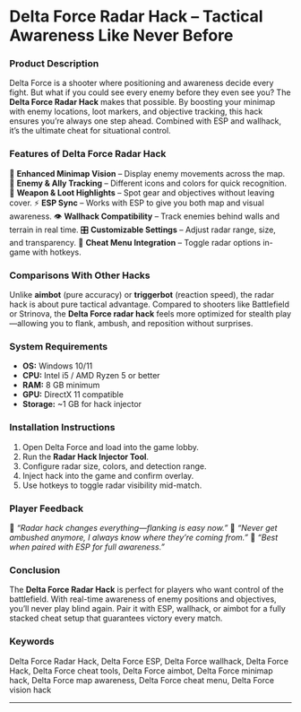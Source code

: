 # Delta Force Radar Hack – Tactical Awareness Like Never Before

### Product Description

Delta Force is a shooter where positioning and awareness decide every fight. But what if you could see every enemy before they even see you? The **Delta Force Radar Hack** makes that possible. By boosting your minimap with enemy locations, loot markers, and objective tracking, this hack ensures you’re always one step ahead. Combined with ESP and wallhack, it’s the ultimate cheat for situational control.



### Features of Delta Force Radar Hack

📡 **Enhanced Minimap Vision** – Display enemy movements across the map.
🎯 **Enemy & Ally Tracking** – Different icons and colors for quick recognition.
🔫 **Weapon & Loot Highlights** – Spot gear and objectives without leaving cover.
⚡ **ESP Sync** – Works with ESP to give you both map and visual awareness.
👁️ **Wallhack Compatibility** – Track enemies behind walls and terrain in real time.
🎛️ **Customizable Settings** – Adjust radar range, size, and transparency.
🔄 **Cheat Menu Integration** – Toggle radar options in-game with hotkeys.

### Comparisons With Other Hacks

Unlike **aimbot** (pure accuracy) or **triggerbot** (reaction speed), the radar hack is about pure tactical advantage. Compared to shooters like Battlefield or Strinova, the **Delta Force radar hack** feels more optimized for stealth play—allowing you to flank, ambush, and reposition without surprises.

### System Requirements

* **OS:** Windows 10/11
* **CPU:** Intel i5 / AMD Ryzen 5 or better
* **RAM:** 8 GB minimum
* **GPU:** DirectX 11 compatible
* **Storage:** \~1 GB for hack injector

### Installation Instructions

1. Open Delta Force and load into the game lobby.
2. Run the **Radar Hack Injector Tool**.
3. Configure radar size, colors, and detection range.
4. Inject hack into the game and confirm overlay.
5. Use hotkeys to toggle radar visibility mid-match.

### Player Feedback

💬 *“Radar hack changes everything—flanking is easy now.”*
💬 *“Never get ambushed anymore, I always know where they’re coming from.”*
💬 *“Best when paired with ESP for full awareness.”*

### Conclusion

The **Delta Force Radar Hack** is perfect for players who want control of the battlefield. With real-time awareness of enemy positions and objectives, you’ll never play blind again. Pair it with ESP, wallhack, or aimbot for a fully stacked cheat setup that guarantees victory every match.

### Keywords

Delta Force Radar Hack, Delta Force ESP, Delta Force wallhack, Delta Force Hack, Delta Force cheat tools, Delta Force aimbot, Delta Force minimap hack, Delta Force map awareness, Delta Force cheat menu, Delta Force vision hack

---
